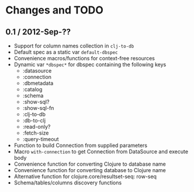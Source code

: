 # Changes and TODO


## 0.1 / 2012-Sep-??

* Support for column names collection in `clj-to-db`
* Default spec as a static var `default-dbspec`
* Convenience macros/functions for context-free resources
* Dynamic var `*dbspec*` for dbspec containing the following keys
  * :datasource
  * :connection
  * :dbmetadata
  * :catalog
  * :schema
  * :show-sql?
  * :show-sql-fn
  * :clj-to-db
  * :db-to-clj
  * :read-only?
  * :fetch-size
  * :query-timeout
* Function to build Connection from supplied parameters
* Macro `with-connection` to get Connection from DataSource and execute body
* Convenience function for converting Clojure to database name
* Convenience function for converting database to Clojure name
* Alternative function for clojure.core/resultset-seq: row-seq
* Schema/tables/columns discovery functions